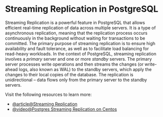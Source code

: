 # Streaming Replication in PostgreSQL

Streaming Replication is a powerful feature in PostgreSQL that allows efficient real-time replication of data across multiple servers. It is a type of asynchronous replication, meaning that the replication process occurs continuously in the background without waiting for transactions to be committed. The primary purpose of streaming replication is to ensure high availability and fault tolerance, as well as to facilitate load balancing for read-heavy workloads. In the context of PostgreSQL, streaming replication involves a *primary* server and one or more *standby* servers. The primary server processes write operations and then streams the changes (or write-ahead logs, also known as WAL) to the standby servers, which apply the changes to their local copies of the database. The replication is unidirectional – data flows only from the primary server to the standby servers.

Visit the following resources to learn more:

- [@article@Streaming Replication](https://wiki.postgresql.org/wiki/Streaming_Replication)
- [@video@Postgres Streaming Replication on Centos](https://www.youtube.com/watch?v=nnnAmq34STc)